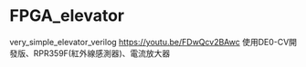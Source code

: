 # FPGA_elevator
very_simple_elevator_verilog
https://youtu.be/FDwQcv2BAwc
使用DE0-CV開發版、RPR359F(紅外線感測器)、電流放大器
